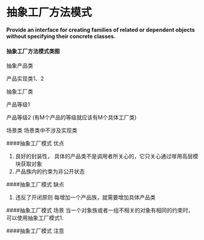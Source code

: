 # 抽象工厂方法模式
**Provide an interface for creating families of related or dependent objects 
without specifying their concrete classes.**

#### 抽象工厂方法模式类图

抽象产品类

产品实现类1、2

抽象工厂类

产品等级1

产品等级2
(有M个产品的等级就应该有M个具体工厂类)

场景类 场景类中不涉及实现类

####抽象工厂模式 优点
1. 良好的封装性， 具体的产品类不是调用者所关心的，它只关心通过嗲用高层模块获取对象
2. 产品族内的约束为非公开状态

####抽象工厂模式 缺点
1. 违反了开闭原则  每增加一个产品族，就需要增加具体产品类

####抽象工厂模式 场景
当一个对象族或者一组不相关的对象有相同的约束时，可以使用抽象工厂模式1.


####抽象工厂模式 注意
